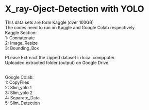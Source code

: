 # X_ray-Oject-Detection with YOLO <br>
This data sets are form Kaggle (over 100GB) <br>
The codes need to run on Kaggle and Google Colab respectively
<br>
Kaggle Section: <br>
1: Connatenate <br>
2: Image_Resize <br>
3: Bounding_Box <br>

PLease Extreact the zipped dataset in local compputer. <br>
Uploaded extracted folder (output) on Google Drive <br>

<br>
Google Colab: <br>
1: CopyFiles <br>
2: Slim_yolo 1 <br>
3: Slim_yolo 2 <br>
4: Separate_Data <br>
5: Slim_Detection
